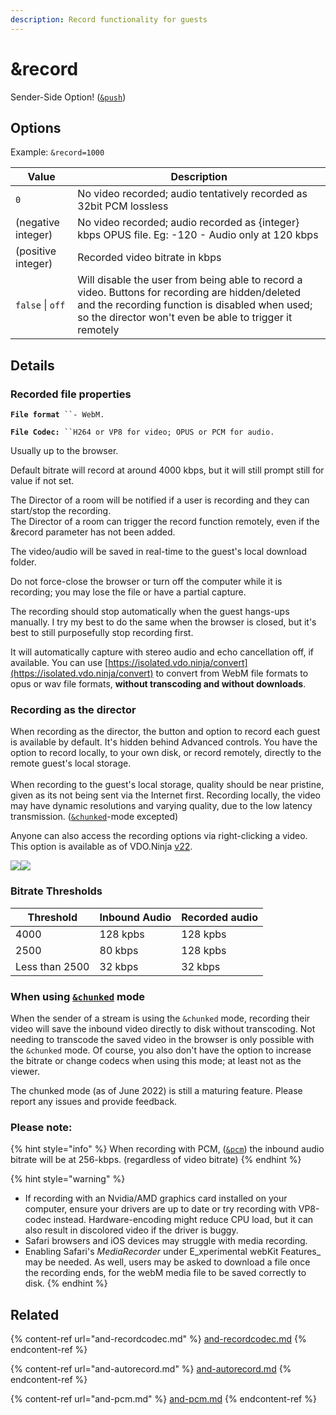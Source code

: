 ```yaml
---
description: Record functionality for guests
---
```


# \&record

Sender-Side Option! ([`&push`](../../source-settings/push.md))

## Options

Example: `&record=1000`

| Value              | Description                                                                                                                                                                                                   |
| ------------------ | ------------------------------------------------------------------------------------------------------------------------------------------------------------------------------------------------------------- |
| `0`                | No video recorded; audio tentatively recorded as 32bit PCM lossless                                                                                                                                           |
| (negative integer) | No video recorded; audio recorded as {integer} kbps OPUS file. Eg: -120 - Audio only at 120 kbps                                                                                                              |
| (positive integer) | Recorded video bitrate in kbps                                                                                                                                                                                |
| `false` \| `off`   | Will disable the user from being able to record a video. Buttons for recording are hidden/deleted and the recording function is disabled when used; so the director won't even be able to trigger it remotely |

## Details

### Recorded file properties

**`File format`**` ``- WebM.` &#x20;

**`File Codec:`**` ``H264 or VP8 for video; OPUS or PCM for audio.` &#x20;

Usually up to the browser.

Default bitrate will record at around 4000 kbps, but it will still prompt still for value if not set.

The Director of a room will be notified if a user is recording and they can start/stop the recording.\
The Director of a room can trigger the record function remotely, even if the \&record parameter has not been added.

The video/audio will be saved in real-time to the guest's local download folder.

Do not force-close the browser or turn off the computer while it is recording; you may lose the file or have a partial capture.

The recording should stop automatically when the guest hangs-ups manually. I try my best to do the same when the browser is closed, but it's best to still purposefully stop recording first.

It will automatically capture with stereo audio and echo cancellation off, if available. You can use [https://isolated.vdo.ninja/convert](https://isolated.vdo.ninja/convert) to convert from WebM file formats to opus or wav file formats, **without transcoding and without downloads**.

### Recording as the director

When recording as the director, the button and option to record each guest is available by default.  It's hidden behind Advanced controls. You have the option to record locally, to your own disk, or record remotely, directly to the remote guest's local storage.\
\
When recording to the guest's local storage, quality should be near pristine, given as its not being sent via the Internet first.  Recording locally, the video may have dynamic resolutions and varying quality, due to the low latency transmission. ([`&chunked`](../../newly-added-parameters/and-chunked.md)-mode excepted)

Anyone can also access the recording options via right-clicking a video. This option is available as of VDO.Ninja [v22](../../releases/v22.md).

![](<../../.gitbook/assets/image (102) (1) (1).png>)![](<../../.gitbook/assets/image (101) (1).png>)

### Bitrate Thresholds

| Threshold      | Inbound Audio | Recorded audio |
| -------------- | ------------- | -------------- |
| 4000           | 128 kpbs      | 128 kpbs       |
| 2500           | 80 kbps       | 128 kpbs       |
| Less than 2500 | 32 kbps       | 32 kbps        |

### When using [`&chunked`](../../newly-added-parameters/and-chunked.md) mode

When the sender of a stream is using the `&chunked` mode, recording their video will save the inbound video directly to disk without transcoding. Not needing to transcode the saved video in the browser is only possible with the `&chunked` mode. Of course, you also don't have the option to increase the bitrate or change codecs when using this mode; at least not as the viewer.

The chunked mode (as of June 2022) is still a maturing feature. Please report any issues and provide feedback.

### Please note:

{% hint style="info" %}
When recording with PCM, ([`&pcm`](and-pcm.md)) the inbound audio bitrate will be at 256-kbps. (regardless of video bitrate)
{% endhint %}

{% hint style="warning" %}
* If recording with an Nvidia/AMD graphics card installed on your computer, ensure your drivers are up to date or try recording with VP8-codec instead. Hardware-encoding might reduce CPU load, but it can also result in discolored video if the driver is buggy.
* Safari browsers and iOS devices may struggle with media recording.
* Enabling Safari's _MediaRecorder_ under E_xperimental webKit Features_ may be needed. As well, users may be asked to download a file once the recording ends, for the webM media file to be saved correctly to disk.
{% endhint %}

## Related

{% content-ref url="and-recordcodec.md" %}
[and-recordcodec.md](and-recordcodec.md)
{% endcontent-ref %}

{% content-ref url="and-autorecord.md" %}
[and-autorecord.md](and-autorecord.md)
{% endcontent-ref %}

{% content-ref url="and-pcm.md" %}
[and-pcm.md](and-pcm.md)
{% endcontent-ref %}
